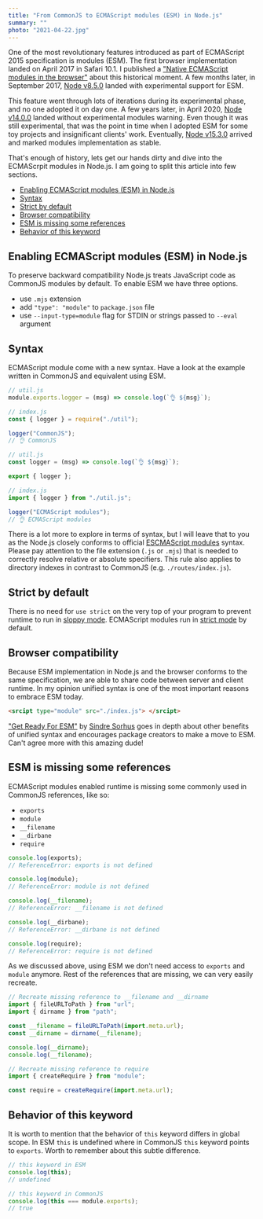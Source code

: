```yaml
---
title: "From CommonJS to ECMAScript modules (ESM) in Node.js"
summary: ""
photo: "2021-04-22.jpg"
---
```


One of the most revolutionary features introduced as part of ECMAScript 2015 specification is modules (ESM). The first browser implementation landed on April 2017 in Safari 10.1. I published a ["Native ECMAScript modules in the browser"](https://pawelgrzybek.com/native-ecmascript-modules-in-the-browser/) about this historical moment. A few months later, in September 2017, [Node v8.5.0](https://nodejs.org/en/blog/release/v8.5.0/) landed with experimental support for ESM.

This feature went through lots of iterations during its experimental phase, and no one adopted it on day one. A few years later, in April 2020, [Node v14.0.0](https://nodejs.org/en/blog/release/v14.0.0/) landed without experimental modules warning. Even though it was still experimental, that was the point in time when I adopted ESM for some toy projects and insignificant clients' work. Eventually, [Node v15.3.0](https://nodejs.org/en/blog/release/v15.3.0/) arrived and marked modules implementation as stable.

That's enough of history, lets get our hands dirty and dive into the ECMAScrpit modules in Node.js. I am going to split this article into few sections.

- [Enabling ECMAScript modules (ESM) in Node.js](#enabling-ecmascript-modules-esm-in-nodejs)
- [Syntax](#syntax)
- [Strict by default](#strict-by-default)
- [Browser compatibility](#browser-compatibility)
- [ESM is missing some references ](#esm-is-missing-some-references)
- [Behavior of this keyword](#behavior-of-this-keyword)

## Enabling ECMAScript modules (ESM) in Node.js

To preserve backward compatibility Node.js treats JavaScript code as CommonJS modules by default. To enable ESM we have three options.

- use `.mjs` extension
- add `"type": "module"` to `package.json` file
- use `--input-type=module` flag for STDIN or strings passed to `--eval` argument

## Syntax

ECMAScript module come with a new syntax. Have a look at the example written in CommonJS and equivalent using ESM.

```js
// util.js
module.exports.logger = (msg) => console.log(`👌 ${msg}`);

// index.js
const { logger } = require("./util");

logger("CommonJS");
// 👌 CommonJS
```

```js
// util.js
const logger = (msg) => console.log(`👌 ${msg}`);

export { logger };

// index.js
import { logger } from "./util.js";

logger("ECMAScript modules");
// 👌 ECMAScript modules
```

There is a lot more to explore in terms of syntax, but I will leave that to you as the Node.js closely conforms to official [ESCMAScript modules](https://tc39.es/ecma262/#sec-modules) syntax. Please pay attention to the file extension (`.js` or `.mjs`) that is needed to correctly resolve relative or absolute specifiers. This rule also applies to directory indexes in contrast to CommonJS (e.g. `./routes/index.js`).

## Strict by default

There is no need for `use strict` on the very top of your program to prevent runtime to run in [sloppy mode](https://developer.mozilla.org/en-US/docs/Glossary/Sloppy_mode). ECMAScript modules run in [strict mode](https://developer.mozilla.org/en-US/docs/Web/JavaScript/Reference/Strict_mode) by default.

## Browser compatibility

Because ESM implementation in Node.js and the browser conforms to the same specification, we are able to share code between server and client runtime. In my opinion unified syntax is one of the most important reasons to embrace ESM today.

```html
<srcipt type="module" src="./index.js"> </srcipt>
```

["Get Ready For ESM"](https://blog.sindresorhus.com/get-ready-for-esm-aa53530b3f77) by [Sindre Sorhus](https://twitter.com/sindresorhus) goes in depth about other benefits of unified syntax and encourages package creators to make a move to ESM. Can't agree more with this amazing dude!

## ESM is missing some references

ECMAScript modules enabled runtime is missing some commonly used in CommonJS references, like so:

- `exports`
- `module`
- `__filename`
- `__dirbane`
- `require`

```js
console.log(exports);
// ReferenceError: exports is not defined

console.log(module);
// ReferenceError: module is not defined

console.log(__filename);
// ReferenceError: __filename is not defined

console.log(__dirbane);
// ReferenceError: __dirbane is not defined

console.log(require);
// ReferenceError: require is not defined
```

As we discussed above, using ESM we don't need access to `exports` and `module` anymore. Rest of the references that are missing, we can very easily recreate.

```js
// Recreate missing reference to __filename and __dirname
import { fileURLToPath } from "url";
import { dirname } from "path";

const __filename = fileURLToPath(import.meta.url);
const __dirname = dirname(__filename);

console.log(__dirname);
console.log(__filename);
```

```js
// Recreate missing reference to require
import { createRequire } from "module";

const require = createRequire(import.meta.url);
```

## Behavior of this keyword

It is worth to mention that the behavior of `this` keyword differs in global scope. In ESM `this` is undefined where in CommonJS `this` keyword points to `exports`. Worth to remember about this subtle difference.

```js
// this keyword in ESM
console.log(this);
// undefined
```

```js
// this keyword in CommonJS
console.log(this === module.exports);
// true
```
